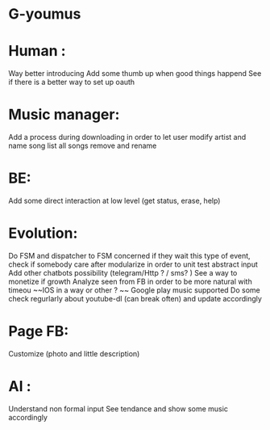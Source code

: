 # G-youmus

# Human : 
Way better introducing
Add some thumb up when good things happend
See if there is a better way to set up oauth

# Music manager:
Add a process during downloading in order to let user modify artist and name song
list all songs 
remove and rename 

# BE: 
Add some direct interaction at low level (get status, erase, help)

# Evolution:
Do FSM and dispatcher to FSM concerned if they wait this type of event, check if somebody care after
modularize in order to unit test
abstract input
Add other chatbots possibility (telegram/Http ? / sms? )
See a way to monetize if growth
Analyze seen from FB in order to be more natural with timeou
~~IOS in a way or other ? ~~ Google play music supported
Do some check regurlarly about youtube-dl (can break often) and update accordingly

# Page FB:
Customize (photo and little description)

# AI :
Understand non formal input 
See tendance and show some music accordingly
